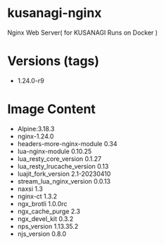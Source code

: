 # kusanagi-nginx

Nginx Web Server( for KUSANAGI Runs on Docker )

# Versions (tags)

- 1.24.0-r9

# Image Content

- Alpine:3.18.3
- nginx-1.24.0
- headers-more-nginx-module 0.34
- lua-nginx-module 0.10.25
- lua_resty_core_version 0.1.27
- lua_resty_lrucache_version 0.13
- luajit_fork_version 2.1-20230410
- stream_lua_nginx_version 0.0.13
- naxsi 1.3
- nginx-ct 1.3.2
- ngx_brotli 1.0.0rc
- ngx_cache_purge 2.3
- ngx_devel_kit 0.3.2
- nps_version 1.13.35.2
- njs_version 0.8.0


